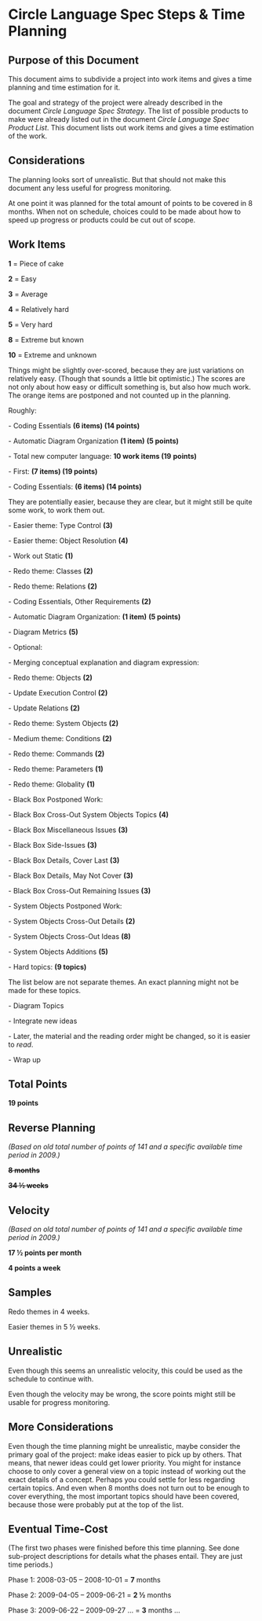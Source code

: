 ﻿Circle Language Spec Steps & Time Planning
==========================================


Purpose of this Document
------------------------

This document aims to subdivide a project into work items and gives a time planning and time estimation for it.

The goal and strategy of the project were already described in the document *Circle Language Spec Strategy*. The list of possible products to make were already listed out in the document *Circle Language Spec Product List*. This document lists out work items and gives a time estimation of the work.


Considerations
--------------

The planning looks sort of unrealistic. But that should not make this document any less useful for progress monitoring.

At one point it was planned for the total amount of points to be covered in 8 months. When not on schedule, choices could to be made about how to speed up progress or products could be cut out of scope.


Work Items
----------

__1__ = Piece of cake

__2__ = Easy

__3__ = Average

__4__ = Relatively hard

__5__ = Very hard

__8__ = Extreme but known

__10__ = Extreme and unknown

Things might be slightly over-scored, because they are just variations on relatively easy. (Though that sounds a little bit optimistic.) The scores are not only about how easy or difficult something is, but also how much work. The orange items are postponed and not counted up in the planning.

Roughly:

\- Coding Essentials __(6 items)  (14 points)__

\- Automatic Diagram Organization __(1 item)__  __(5 points)__

\- Total new computer language: __10 work items (19__ __points)__

\- First: __(7 items)  (19 points)__

\- Coding Essentials: __(6 items)  (14 points)__

They are potentially easier, because they are clear, but it might still be quite some work, to work them out.

\- Easier theme: Type Control  __(3)__

\- Easier theme: Object Resolution __(4)__

\- Work out Static __(1)__

\- Redo theme: Classes __(2)__

\- Redo theme: Relations __(2)__

\- Coding Essentials, Other Requirements __(2)__

\- Automatic Diagram Organization: __(1 item)__  __(5 points)__

\- Diagram Metrics __(5)__

\- Optional:

\- Merging conceptual explanation and diagram expression:

\- Redo theme: Objects  __(2)__

\- Update Execution Control  __(2)__

\- Update Relations  __(2)__

\- Redo theme: System Objects  __(2)__

\- Medium theme: Conditions  __(2)__

\- Redo theme: Commands  __(2)__

\- Redo theme: Parameters  __(1)__

\- Redo theme: Globality  __(1)__

\- Black Box Postponed Work:

\- Black Box Cross-Out System Objects Topics __(4)__

\- Black Box Miscellaneous Issues __(3)__

\- Black Box Side-Issues __(3)__

\- Black Box Details, Cover Last __(3)__

\- Black Box Details, May Not Cover __(3)__

\- Black Box Cross-Out Remaining Issues __(3)__

\- System Objects Postponed Work:

\- System Objects Cross-Out Details __(2)__

\- System Objects Cross-Out Ideas __(8)__

\- System Objects Additions __(5)__

\- Hard topics: __(9 topics)__ 

The list below are not separate themes. An exact planning might not be made for these topics.

\- Diagram Topics

\- Integrate new ideas

\- Later, the material and the reading order might be changed, so it is easier to *read*.

\- Wrap up


Total Points
------------

__19 points__


Reverse Planning
----------------

*(Based on old total number of points of 141 and a specific available time period in 2009.)*

__~~8 months~~__

__~~34 ½ weeks~~__


Velocity
--------

*(Based on old total number of points of 141 and a specific available time period in 2009.)*

__17 ½ points per month__

__4 points a week__


Samples
--------

Redo themes in 4 weeks.

Easier themes in 5 ½ weeks.


Unrealistic
------------

Even though this seems an unrealistic velocity, this could be used as the schedule to continue with.

Even though the velocity may be wrong, the score points might still be usable for progress monitoring.


More Considerations
-------------------

Even though the time planning might be unrealistic, maybe consider the primary goal of the project: make ideas easier to pick up by others. That means, that newer ideas could get lower priority. You might for instance choose to only cover a general view on a topic instead of working out the exact details of a concept. Perhaps you could settle for less regarding certain topics. And even when 8 months does not turn out to be enough to cover everything, the most important topics should have been covered, because those were probably put at the top of the list.


Eventual Time-Cost
------------------

(The first two phases were finished before this time planning. See done sub-project descriptions for details what the phases entail. They are just time periods.)

Phase 1:  2008-03-05 – 2008-10-01 = __7__ months

Phase 2:  2009-04-05 – 2009-06-21 = __2 ½__ months

Phase 3:  2009-06-22 – 2009-09-27 … = __3__ months …
